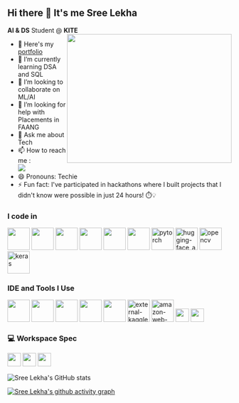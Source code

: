 ## Hi there 👋 It's me Sree Lekha

**AI & DS** Student @ **KITE**
<img align="right" width="370" height="290" src="https://www.google.com/imgres?imgurl=https%3A%2F%2Fcamo.githubusercontent.com%2F061416adcf674be9d9011dcdff394fd9d3cbb5b0177622bbf4706da962d142c6%2F68747470733a2f2f6469676974616c63726561746976656d696e642e636f6d2f77702d636f6e74656e742f75706c6f6164732f323032312f30362f416e616c79746963735f616d705f446174615f536369656e63652e676966&tbnid=K-WuAVqGbSKzQM&vet=12ahUKEwia9_3k2Z2FAxU4-jgGHdNBC8wQMygKegQIARBW..i&imgrefurl=https%3A%2F%2Fgithub.com%2FDeepikaA2004&docid=bpGo3wXaxTYHoM&w=600&h=450&q=free%20data%20scientist%20girl%20coding%20gif&hl=en-GB&ved=2ahUKEwia9_3k2Z2FAxU4-jgGHdNBC8wQMygKegQIARBW">
- 🔭 Here's my [portfolio]()                                                 
- 🌱 I’m currently learning DSA and SQL
- 👯 I’m looking to collaborate on ML/AI
- 🤔 I’m looking for help with Placements in FAANG
- 💬 Ask me about Tech
- 📫 How to reach me :
<br /> [<img src="https://img.shields.io/badge/LinkedIn-0077B5?style=for-the-badge&logo=linkedin&logoColor=white" />](https://linkedin.com/in/sree-lekha-s-7bb2a2281)
- 😄 Pronouns: Techie
- ⚡ Fun fact: I've participated in hackathons where I built projects that I didn't know were possible in just 24 hours! ⏱️💡

### I code in
<img height="50" width="50" src="https://img.icons8.com/color/48/000000/python.png" /> <img height="50" width="50" src="https://img.icons8.com/color/48/000000/html-5.png" /> <img height="50" width="50" src="https://img.icons8.com/color/48/000000/css3.png" /> <img height="50" width="50" src="https://img.icons8.com/color/48/000000/tensorflow.png"/> <img height="50" width="50" src="https://img.icons8.com/color/48/000000/mysql-logo.png"/> <img height="50" width="50" src="https://img.icons8.com/color/48/000000/mongodb.png"/> <img width="50" height="50" src="https://img.icons8.com/arcade/64/pytorch.png" alt="pytorch"/> <img width="50" height="50" src="https://img.icons8.com/fluency/48/hugging-face_app.png" alt="hugging-face_app"/> <img width="50" height="50" src="https://img.icons8.com/fluency/48/opencv.png" alt="opencv"/> <img width="50" height="50" src="https://img.icons8.com/material/24/keras.png" alt="keras"/>

### IDE and Tools I Use
<img height="50" width="50" src="https://img.icons8.com/color/48/000000/visual-studio-code-2019.png"/> <img height="50" width="50" src="https://img.icons8.com/color/48/000000/pycharm.png"/> <img height="50" width="50" src="https://img.icons8.com/color/50/000000/git.png"/> <img height="50" width="50" src="https://img.icons8.com/dusk/64/000000/anaconda.png"/> <img height="50" width="50" src="https://img.icons8.com/color/48/000000/figma--v1.png"/> <img width="50" height="50" src="https://img.icons8.com/external-tal-revivo-color-tal-revivo/24/external-kaggle-an-online-community-of-data-scientists-and-machine-learners-owned-by-google-logo-color-tal-revivo.png" alt="external-kaggle-an-online-community-of-data-scientists-and-machine-learners-owned-by-google-logo-color-tal-revivo"/> <img width="50" height="50" src="https://img.icons8.com/color/48/amazon-web-services.png" alt="amazon-web-services"/> <img height="30" src="https://img.shields.io/badge/Medium-12100E?style=for-the-badge&logo=medium&logoColor=white"/> <img height="30" src="https://img.shields.io/badge/Microsoft_Excel-217346?style=for-the-badge&logo=microsoft-excel&logoColor=white"/> 



### 💻 Workspace Spec
<img height="30" src="https://img.shields.io/badge/Windows-0078D6?style=for-the-badge&logo=windows&logoColor=white"/> <img height="30" src="https://img.shields.io/badge/NVIDIA-GTX1650-76B900?style=for-the-badge&logo=nvidia&logoColor=white"/>  <img height="30" src="https://img.shields.io/badge/AMD-Ryzen_5_4600H-ED1C24?style=for-the-badge&logo=amd&logoColor=white"/> 

![Sree Lekha's GitHub stats](https://github-readme-stats.vercel.app/api?username=Sreelekha227&theme=dark&show_icons=true&&hide=issues,contribs)

[![Sree Lekha's github activity graph](https://github-readme-activity-graph.vercel.app/graph?username=Sreelekha227&bg_color=1a0f15&color=ec4be1&line=e740dc&point=4f3636&area=true&hide_border=true)](https://github.com/ashutosh00710/github-readme-activity-graph)